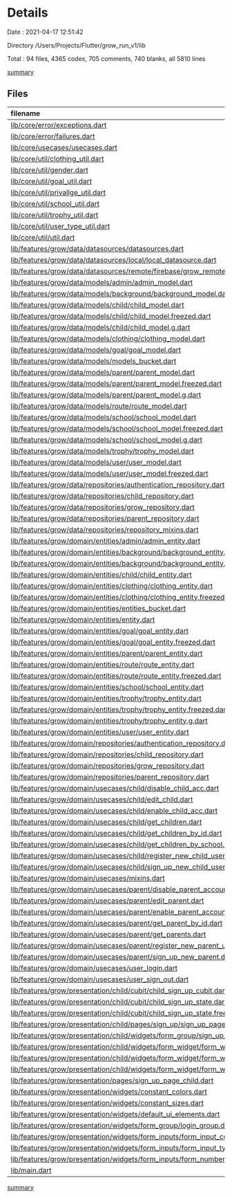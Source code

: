 # Details

Date : 2021-04-17 12:51:42

Directory /Users/Projects/Flutter/grow_run_v1/lib

Total : 94 files,  4365 codes, 705 comments, 740 blanks, all 5810 lines

[summary](results.md)

## Files
| filename | language | code | comment | blank | total |
| :--- | :--- | ---: | ---: | ---: | ---: |
| [lib/core/error/exceptions.dart](/lib/core/error/exceptions.dart) | Dart | 6 | 11 | 6 | 23 |
| [lib/core/error/failures.dart](/lib/core/error/failures.dart) | Dart | 55 | 39 | 13 | 107 |
| [lib/core/usecases/usecases.dart](/lib/core/usecases/usecases.dart) | Dart | 10 | 0 | 4 | 14 |
| [lib/core/util/clothing_util.dart](/lib/core/util/clothing_util.dart) | Dart | 1 | 4 | 2 | 7 |
| [lib/core/util/gender.dart](/lib/core/util/gender.dart) | Dart | 1 | 3 | 1 | 5 |
| [lib/core/util/goal_util.dart](/lib/core/util/goal_util.dart) | Dart | 2 | 8 | 3 | 13 |
| [lib/core/util/privallge_util.dart](/lib/core/util/privallge_util.dart) | Dart | 22 | 16 | 2 | 40 |
| [lib/core/util/school_util.dart](/lib/core/util/school_util.dart) | Dart | 5 | 7 | 3 | 15 |
| [lib/core/util/trophy_util.dart](/lib/core/util/trophy_util.dart) | Dart | 1 | 6 | 2 | 9 |
| [lib/core/util/user_type_util.dart](/lib/core/util/user_type_util.dart) | Dart | 9 | 1 | 1 | 11 |
| [lib/core/util/util.dart](/lib/core/util/util.dart) | Dart | 7 | 0 | 1 | 8 |
| [lib/features/grow/data/datasources/datasources.dart](/lib/features/grow/data/datasources/datasources.dart) | Dart | 2 | 1 | 2 | 5 |
| [lib/features/grow/data/datasources/local/local_datasource.dart](/lib/features/grow/data/datasources/local/local_datasource.dart) | Dart | 0 | 0 | 1 | 1 |
| [lib/features/grow/data/datasources/remote/firebase/grow_remote_datasoure.dart](/lib/features/grow/data/datasources/remote/firebase/grow_remote_datasoure.dart) | Dart | 131 | 44 | 18 | 193 |
| [lib/features/grow/data/models/admin/admin_model.dart](/lib/features/grow/data/models/admin/admin_model.dart) | Dart | 0 | 0 | 1 | 1 |
| [lib/features/grow/data/models/background/background_model.dart](/lib/features/grow/data/models/background/background_model.dart) | Dart | 0 | 0 | 1 | 1 |
| [lib/features/grow/data/models/child/child_model.dart](/lib/features/grow/data/models/child/child_model.dart) | Dart | 33 | 14 | 5 | 52 |
| [lib/features/grow/data/models/child/child_model.freezed.dart](/lib/features/grow/data/models/child/child_model.freezed.dart) | Dart | 341 | 14 | 33 | 388 |
| [lib/features/grow/data/models/child/child_model.g.dart](/lib/features/grow/data/models/child/child_model.g.dart) | Dart | 69 | 4 | 9 | 82 |
| [lib/features/grow/data/models/clothing/clothing_model.dart](/lib/features/grow/data/models/clothing/clothing_model.dart) | Dart | 0 | 0 | 1 | 1 |
| [lib/features/grow/data/models/goal/goal_model.dart](/lib/features/grow/data/models/goal/goal_model.dart) | Dart | 0 | 0 | 1 | 1 |
| [lib/features/grow/data/models/models_bucket.dart](/lib/features/grow/data/models/models_bucket.dart) | Dart | 9 | 0 | 1 | 10 |
| [lib/features/grow/data/models/parent/parent_model.dart](/lib/features/grow/data/models/parent/parent_model.dart) | Dart | 31 | 14 | 4 | 49 |
| [lib/features/grow/data/models/parent/parent_model.freezed.dart](/lib/features/grow/data/models/parent/parent_model.freezed.dart) | Dart | 291 | 14 | 33 | 338 |
| [lib/features/grow/data/models/parent/parent_model.g.dart](/lib/features/grow/data/models/parent/parent_model.g.dart) | Dart | 68 | 4 | 9 | 81 |
| [lib/features/grow/data/models/route/route_model.dart](/lib/features/grow/data/models/route/route_model.dart) | Dart | 0 | 0 | 1 | 1 |
| [lib/features/grow/data/models/school/school_model.dart](/lib/features/grow/data/models/school/school_model.dart) | Dart | 29 | 2 | 5 | 36 |
| [lib/features/grow/data/models/school/school_model.freezed.dart](/lib/features/grow/data/models/school/school_model.freezed.dart) | Dart | 278 | 14 | 32 | 324 |
| [lib/features/grow/data/models/school/school_model.g.dart](/lib/features/grow/data/models/school/school_model.g.dart) | Dart | 63 | 4 | 9 | 76 |
| [lib/features/grow/data/models/trophy/trophy_model.dart](/lib/features/grow/data/models/trophy/trophy_model.dart) | Dart | 0 | 0 | 1 | 1 |
| [lib/features/grow/data/models/user/user_model.dart](/lib/features/grow/data/models/user/user_model.dart) | Dart | 9 | 6 | 3 | 18 |
| [lib/features/grow/data/models/user/user_model.freezed.dart](/lib/features/grow/data/models/user/user_model.freezed.dart) | Dart | 120 | 14 | 26 | 160 |
| [lib/features/grow/data/repositories/authentication_repository.dart](/lib/features/grow/data/repositories/authentication_repository.dart) | Dart | 87 | 16 | 13 | 116 |
| [lib/features/grow/data/repositories/child_repository.dart](/lib/features/grow/data/repositories/child_repository.dart) | Dart | 96 | 20 | 14 | 130 |
| [lib/features/grow/data/repositories/grow_repository.dart](/lib/features/grow/data/repositories/grow_repository.dart) | Dart | 10 | 4 | 3 | 17 |
| [lib/features/grow/data/repositories/parent_repository.dart](/lib/features/grow/data/repositories/parent_repository.dart) | Dart | 85 | 17 | 11 | 113 |
| [lib/features/grow/data/repositories/repository_mixins.dart](/lib/features/grow/data/repositories/repository_mixins.dart) | Dart | 18 | 6 | 3 | 27 |
| [lib/features/grow/domain/entities/admin/admin_entity.dart](/lib/features/grow/domain/entities/admin/admin_entity.dart) | Dart | 10 | 6 | 5 | 21 |
| [lib/features/grow/domain/entities/background/background_entity.dart](/lib/features/grow/domain/entities/background/background_entity.dart) | Dart | 17 | 1 | 4 | 22 |
| [lib/features/grow/domain/entities/background/background_entity.freezed.dart](/lib/features/grow/domain/entities/background/background_entity.freezed.dart) | Dart | 225 | 14 | 27 | 266 |
| [lib/features/grow/domain/entities/child/child_entity.dart](/lib/features/grow/domain/entities/child/child_entity.dart) | Dart | 23 | 11 | 11 | 45 |
| [lib/features/grow/domain/entities/clothing/clothing_entity.dart](/lib/features/grow/domain/entities/clothing/clothing_entity.dart) | Dart | 14 | 1 | 2 | 17 |
| [lib/features/grow/domain/entities/clothing/clothing_entity.freezed.dart](/lib/features/grow/domain/entities/clothing/clothing_entity.freezed.dart) | Dart | 224 | 14 | 27 | 265 |
| [lib/features/grow/domain/entities/entities_bucket.dart](/lib/features/grow/domain/entities/entities_bucket.dart) | Dart | 11 | 0 | 1 | 12 |
| [lib/features/grow/domain/entities/entity.dart](/lib/features/grow/domain/entities/entity.dart) | Dart | 14 | 4 | 4 | 22 |
| [lib/features/grow/domain/entities/goal/goal_entity.dart](/lib/features/grow/domain/entities/goal/goal_entity.dart) | Dart | 17 | 0 | 2 | 19 |
| [lib/features/grow/domain/entities/goal/goal_entity.freezed.dart](/lib/features/grow/domain/entities/goal/goal_entity.freezed.dart) | Dart | 273 | 14 | 27 | 314 |
| [lib/features/grow/domain/entities/parent/parent_entity.dart](/lib/features/grow/domain/entities/parent/parent_entity.dart) | Dart | 18 | 9 | 9 | 36 |
| [lib/features/grow/domain/entities/route/route_entity.dart](/lib/features/grow/domain/entities/route/route_entity.dart) | Dart | 13 | 2 | 2 | 17 |
| [lib/features/grow/domain/entities/route/route_entity.freezed.dart](/lib/features/grow/domain/entities/route/route_entity.freezed.dart) | Dart | 194 | 14 | 27 | 235 |
| [lib/features/grow/domain/entities/school/school_entity.dart](/lib/features/grow/domain/entities/school/school_entity.dart) | Dart | 17 | 7 | 7 | 31 |
| [lib/features/grow/domain/entities/trophy/trophy_entity.dart](/lib/features/grow/domain/entities/trophy/trophy_entity.dart) | Dart | 19 | 2 | 7 | 28 |
| [lib/features/grow/domain/entities/trophy/trophy_entity.freezed.dart](/lib/features/grow/domain/entities/trophy/trophy_entity.freezed.dart) | Dart | 239 | 14 | 33 | 286 |
| [lib/features/grow/domain/entities/trophy/trophy_entity.g.dart](/lib/features/grow/domain/entities/trophy/trophy_entity.g.dart) | Dart | 62 | 4 | 9 | 75 |
| [lib/features/grow/domain/entities/user/user_entity.dart](/lib/features/grow/domain/entities/user/user_entity.dart) | Dart | 9 | 7 | 4 | 20 |
| [lib/features/grow/domain/repositories/authentication_repository.dart](/lib/features/grow/domain/repositories/authentication_repository.dart) | Dart | 13 | 18 | 7 | 38 |
| [lib/features/grow/domain/repositories/child_repository.dart](/lib/features/grow/domain/repositories/child_repository.dart) | Dart | 12 | 15 | 7 | 34 |
| [lib/features/grow/domain/repositories/grow_repository.dart](/lib/features/grow/domain/repositories/grow_repository.dart) | Dart | 8 | 3 | 2 | 13 |
| [lib/features/grow/domain/repositories/parent_repository.dart](/lib/features/grow/domain/repositories/parent_repository.dart) | Dart | 10 | 13 | 6 | 29 |
| [lib/features/grow/domain/usecases/child/disable_child_acc.dart](/lib/features/grow/domain/usecases/child/disable_child_acc.dart) | Dart | 24 | 8 | 7 | 39 |
| [lib/features/grow/domain/usecases/child/edit_child.dart](/lib/features/grow/domain/usecases/child/edit_child.dart) | Dart | 21 | 7 | 6 | 34 |
| [lib/features/grow/domain/usecases/child/enable_child_acc.dart](/lib/features/grow/domain/usecases/child/enable_child_acc.dart) | Dart | 25 | 8 | 7 | 40 |
| [lib/features/grow/domain/usecases/child/get_children.dart](/lib/features/grow/domain/usecases/child/get_children.dart) | Dart | 21 | 7 | 6 | 34 |
| [lib/features/grow/domain/usecases/child/get_children_by_id.dart](/lib/features/grow/domain/usecases/child/get_children_by_id.dart) | Dart | 23 | 8 | 8 | 39 |
| [lib/features/grow/domain/usecases/child/get_children_by_school.dart](/lib/features/grow/domain/usecases/child/get_children_by_school.dart) | Dart | 24 | 10 | 8 | 42 |
| [lib/features/grow/domain/usecases/child/register_new_child_user.dart](/lib/features/grow/domain/usecases/child/register_new_child_user.dart) | Dart | 48 | 22 | 12 | 82 |
| [lib/features/grow/domain/usecases/child/sign_up_new_child_user.dart](/lib/features/grow/domain/usecases/child/sign_up_new_child_user.dart) | Dart | 45 | 18 | 12 | 75 |
| [lib/features/grow/domain/usecases/mixins.dart](/lib/features/grow/domain/usecases/mixins.dart) | Dart | 24 | 0 | 3 | 27 |
| [lib/features/grow/domain/usecases/parent/disable_parent_account.dart](/lib/features/grow/domain/usecases/parent/disable_parent_account.dart) | Dart | 20 | 7 | 7 | 34 |
| [lib/features/grow/domain/usecases/parent/edit_parent.dart](/lib/features/grow/domain/usecases/parent/edit_parent.dart) | Dart | 21 | 7 | 6 | 34 |
| [lib/features/grow/domain/usecases/parent/enable_parent_account.dart](/lib/features/grow/domain/usecases/parent/enable_parent_account.dart) | Dart | 22 | 7 | 7 | 36 |
| [lib/features/grow/domain/usecases/parent/get_parent_by_id.dart](/lib/features/grow/domain/usecases/parent/get_parent_by_id.dart) | Dart | 23 | 8 | 6 | 37 |
| [lib/features/grow/domain/usecases/parent/get_parents.dart](/lib/features/grow/domain/usecases/parent/get_parents.dart) | Dart | 21 | 5 | 5 | 31 |
| [lib/features/grow/domain/usecases/parent/register_new_parent_user.dart](/lib/features/grow/domain/usecases/parent/register_new_parent_user.dart) | Dart | 44 | 10 | 8 | 62 |
| [lib/features/grow/domain/usecases/parent/sign_up_new_parent.dart](/lib/features/grow/domain/usecases/parent/sign_up_new_parent.dart) | Dart | 44 | 8 | 9 | 61 |
| [lib/features/grow/domain/usecases/user_login.dart](/lib/features/grow/domain/usecases/user_login.dart) | Dart | 22 | 6 | 8 | 36 |
| [lib/features/grow/domain/usecases/user_sign_out.dart](/lib/features/grow/domain/usecases/user_sign_out.dart) | Dart | 19 | 4 | 5 | 28 |
| [lib/features/grow/presentation/child/cubit/child_sign_up_cubit.dart](/lib/features/grow/presentation/child/cubit/child_sign_up_cubit.dart) | Dart | 58 | 0 | 3 | 61 |
| [lib/features/grow/presentation/child/cubit/child_sign_up_state.dart](/lib/features/grow/presentation/child/cubit/child_sign_up_state.dart) | Dart | 8 | 0 | 2 | 10 |
| [lib/features/grow/presentation/child/cubit/child_sign_up_state.freezed.dart](/lib/features/grow/presentation/child/cubit/child_sign_up_state.freezed.dart) | Dart | 133 | 14 | 29 | 176 |
| [lib/features/grow/presentation/child/pages/sign_up/sign_up_page.dart](/lib/features/grow/presentation/child/pages/sign_up/sign_up_page.dart) | Dart | 18 | 2 | 4 | 24 |
| [lib/features/grow/presentation/child/widgets/form_group/sign_up_form_group.dart](/lib/features/grow/presentation/child/widgets/form_group/sign_up_form_group.dart) | Dart | 28 | 16 | 4 | 48 |
| [lib/features/grow/presentation/child/widgets/form_widget/form_widget_1.dart](/lib/features/grow/presentation/child/widgets/form_widget/form_widget_1.dart) | Dart | 31 | 3 | 3 | 37 |
| [lib/features/grow/presentation/child/widgets/form_widget/form_widget_2.dart](/lib/features/grow/presentation/child/widgets/form_widget/form_widget_2.dart) | Dart | 26 | 2 | 3 | 31 |
| [lib/features/grow/presentation/child/widgets/form_widget/form_widget_3.dart](/lib/features/grow/presentation/child/widgets/form_widget/form_widget_3.dart) | Dart | 27 | 2 | 3 | 32 |
| [lib/features/grow/presentation/pages/sign_up_page_child.dart](/lib/features/grow/presentation/pages/sign_up_page_child.dart) | Dart | 0 | 0 | 1 | 1 |
| [lib/features/grow/presentation/widgets/constant_colors.dart](/lib/features/grow/presentation/widgets/constant_colors.dart) | Dart | 22 | 17 | 17 | 56 |
| [lib/features/grow/presentation/widgets/constant_sizes.dart](/lib/features/grow/presentation/widgets/constant_sizes.dart) | Dart | 2 | 3 | 3 | 8 |
| [lib/features/grow/presentation/widgets/default_ui_elements.dart](/lib/features/grow/presentation/widgets/default_ui_elements.dart) | Dart | 19 | 3 | 4 | 26 |
| [lib/features/grow/presentation/widgets/form_group/login_group.dart](/lib/features/grow/presentation/widgets/form_group/login_group.dart) | Dart | 8 | 2 | 2 | 12 |
| [lib/features/grow/presentation/widgets/form_inputs/form_input_controllers.dart](/lib/features/grow/presentation/widgets/form_inputs/form_input_controllers.dart) | Dart | 86 | 10 | 11 | 107 |
| [lib/features/grow/presentation/widgets/form_inputs/form_input_types.dart](/lib/features/grow/presentation/widgets/form_inputs/form_input_types.dart) | Dart | 13 | 0 | 1 | 14 |
| [lib/features/grow/presentation/widgets/form_inputs/form_number_inputs.dart](/lib/features/grow/presentation/widgets/form_inputs/form_number_inputs.dart) | Dart | 0 | 0 | 1 | 1 |
| [lib/main.dart](/lib/main.dart) | Dart | 64 | 1 | 11 | 76 |

[summary](results.md)